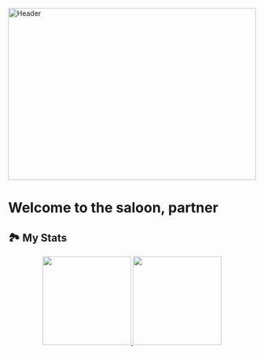 
<a href="https://github.com/Kveggjeter">
  <img src="https://i.imgur.com/tcoPz31.png" alt="Header" width="100%" height="350em" />
</a>

# Welcome to the saloon, partner

## &#x1F3DE; My Stats

<p align="center">
  <a href="https://github.com/Kveggjeter">
    <img height="180em" src="https://github-readme-stats.vercel.app/api?username=Kveggjeter&show_icons=true&line_height=27&count_private=true&title_color=ffffff&text_color=f0a875&icon_color=fcdc5b&bg_color=472c04"/>
  </a>
  <a href="https://github.com/Kveggjeter">
    <img height="180em" src="https://github-readme-stats.vercel.app/api/top-langs/?username=Kveggjeter&hide=html,css,tex&title_color=ffffff&text_color=c9cacc&icon_color=2bbc8a&bg_color=472c04&langs_count=4"/>
  </a>
</p>

